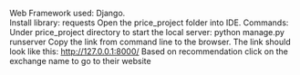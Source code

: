 Web Framework used: Django.\
Install library: requests
Open the price_project folder into IDE.
Commands:
Under price_project directory to start the local server: python manage.py runserver
Copy the link from command line to the browser.
The link should look like this: http://127.0.0.1:8000/
Based on recommendation click on the exchange name to go to their website
